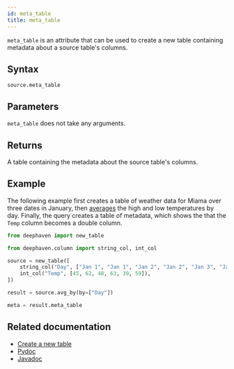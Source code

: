 ```yaml
---
id: meta_table
title: meta_table
---
```


`meta_table` is an attribute that can be used to create a new table containing metadata about a source table's columns.

## Syntax

```
source.meta_table
```

## Parameters

`meta_table` does not take any arguments.

## Returns

A table containing the metadata about the source table's columns.

## Example

The following example first creates a table of weather data for Miama over three dates in January, then [averages](../group-and-aggregate/avgBy.md) the high and low temperatures by day. Finally, the query creates a table of metadata, which shows the that the `Temp` column becomes a double column.

```python order=source,result,meta
from deephaven import new_table

from deephaven.column import string_col, int_col

source = new_table([
    string_col("Day", ["Jan 1", "Jan 1", "Jan 2", "Jan 2", "Jan 3", "Jan 3"]),
    int_col("Temp", [45, 62, 48, 63, 39, 59]),
])

result = source.avg_by(by=["Day"])

meta = result.meta_table
```

## Related documentation

- [Create a new table](../../../how-to-guides/new-table.md)
- [Pydoc](https://deephaven.io/core/pydoc/code/deephaven.table.html?highlight=meta#deephaven.table.Table.meta_table)
- [Javadoc](<https://deephaven.io/core/javadoc/io/deephaven/engine/table/Table.html#meta()>)
